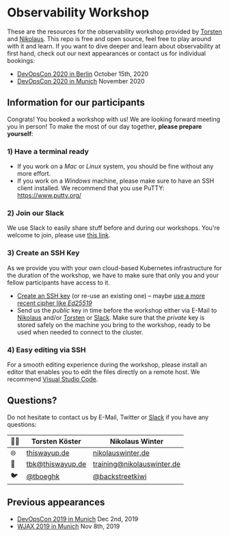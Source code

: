 # Observability Workshop 

These are the resources for the observability workshop provided by [Torsten](https://www.thiswayup.de) and [Nikolaus](https://www.nikolauswinter.de). This repo is free and open source, feel free to play around with it and learn. If you want to dive deeper and learn about observability at first hand, check out our next appearances or contact us for individual bookings:

* [DevOpsCon 2020 in Berlin](https://devopscon.io/monitoring-traceability-diagnostics/monitoring-workshop-open-source-observability-and-log-management-in-container-environments/) October 15th, 2020
* [DevOpsCon 2020 in Munich](https://devopscon.io/monitoring-traceability-diagnostics/monitoring-workshop-open-source-observability-and-log-management-in-container-environments/) November 2020

## Information for our participants

Congrats! You booked a workshop with us! We are looking forward meeting you in person!
To make the most of our day together, __please prepare yourself__:

### 1) Have a terminal ready

* If you work on a _Mac_ or _Linux_ system, you should be fine without any more effort.
* If you work on a _Windows_ machine, please make sure to have an SSH client installed. We recommend that you use PuTTY: https://www.putty.org/

### 2) Join our Slack 

We use Slack to easily share stuff before and during our workshops. You're welcome to join, please use [this link](https://join.slack.com/t/o12stack/shared_invite/enQtODA0MzAzMjAwNzUyLTY1YTViZjVlZjY3ZjFkZTNlM2E1YWFiMTY4M2QwOTRhN2IyMjM3M2Q5MmYxMzUyMDk4ZGFkZmY1NzhlNmQ4ZDU).

### 3) Create an SSH Key

As we provide you with your own cloud-based Kubernetes infrastructure for the duration of the workshop, we have to make sure that only you and your fellow participants have access to it.

* [Create an SSH key](https://docs.github.com/en/free-pro-team@latest/github/authenticating-to-github/generating-a-new-ssh-key-and-adding-it-to-the-ssh-agent) (or re-use an existing one) – maybe [use a more recent cipher like *Ed25519*](https://flyingcircus.io/doc/guide/users/ssh-keygen.html#generating-ssh-keys)
* Send us the _public_ key in time before the workshop either via E-Mail to [Nikolaus](mailto:training@nikolauswinter.de) and/or [Torsten](mailto:tbk@thiswayup.de) or [Slack](https://o12stack.slack.com/). Make sure that the _private_ key is stored safely on the machine you bring to the workshop, ready to be used when needed to connect to the cluster.

### 4) Easy editing via SSH

For a smooth editing experience during the workshop, please install an editor that enables you to edit the files directly on a remote host. We recommend [Visual Studio Code](https://code.visualstudio.com/).

## Questions?

Do not hesitate to contact us by E-Mail, Twitter or [Slack](https://o12stack.slack.com/) if you have any questions:

👨‍💻 | Torsten Köster | Nikolaus Winter
---|------------ | -------------
🌐 | [thiswayup.de](https://www.thiswayup.de) | [nikolauswinter.de](https://www.nikolauswinter.de)
📧 | [tbk@thiswayup.de](mailto:tbk@thiswayup.de) | [training@nikolauswinter.de](mailto:training@nikolauswinter.de)
🐦 | [@tboeghk](https://twitter.com/tboeghk) | [@backstreetkiwi](https://twitter.com/backstreetkiwi)

## Previous appearances

* [DevOpsCon 2019 in Munich](https://devopsconference.de/monitoring-traceability-diagnostics/monitoring-workshop-open-source-observability-and-log-management-in-container-environments/) Dec 2nd, 2019
* [WJAX 2019 in Munich](https://jax.de/cloud-container-serverless/workshop-observability-log-management-fuer-container-umgebungen/) Nov 8th, 2019



